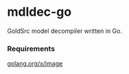 # mdldec-go
GoldSrc model decompiler written in Go.

### Requirements
[golang.org/x/image](https://github.com/golang/image)
